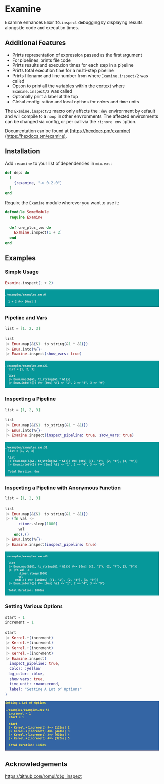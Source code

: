 # Examine

Examine enhances Elixir `IO.inspect` debugging by displaying results alongside code and execution times.

## Additional Features
* Prints representation of expression passed as the first argument
* For pipelines, prints file code
* Prints results and execution times for each step in a pipeline
* Prints total execution time for a multi-step pipeline
* Prints filename and line number from where `Examine.inspect/2` was called
* Option to print all the variables within the context where `Examine.inspect/2` was called
* Optionally print a label at the top
* Global configuration and local options for colors and time units

The `Examine.inspect/2` macro only affects the `:dev` environment by default and will compile to a `noop` in other environments. The affected environments can be changed via config, or per call via the `:ignore_env` option.

Documentation can be found at [https://hexdocs.pm/examine](https://hexdocs.pm/examine).

## Installation

Add `:examine` to your list of dependencies in `mix.exs`:

```elixir
def deps do
  [
    {:examine, "~> 0.2.0"}
  ]
end
```

Require the `Examine` module wherever you want to use it:

```elixir
defmodule SomeModule
  require Examine

  def one_plus_two do
    Examine.inspect(1 + 2)
  end
end
```

## Examples

### Simple Usage
```elixir
Examine.inspect(1 + 2)
```
![Example 1 Screenshot](examples/images/example_1.png)

### Pipeline and Vars
```elixir
list = [1, 2, 3]

list
|> Enum.map(&{&1, to_string(&1 * &1)})
|> Enum.into(%{})
|> Examine.inspect(show_vars: true)
```
![Example 3 Screenshot](examples/images/example_3.png)

### Inspecting a Pipeline
```elixir
list = [1, 2, 3]

list
|> Enum.map(&{&1, to_string(&1 * &1)})
|> Enum.into(%{})
|> Examine.inspect(inspect_pipeline: true, show_vars: true)
```
![Example 4 Screenshot](examples/images/example_4.png)

### Inspecting a Pipeline with Anonymous Function
```elixir
list = [1, 2, 3]

list
|> Enum.map(&{&1, to_string(&1 * &1)})
|> (fn val ->
      :timer.sleep(1000)
      val
    end).()
|> Enum.into(%{})
|> Examine.inspect(inspect_pipeline: true)
```
![Example 5 Screenshot](examples/images/example_5.png)

### Setting Various Options
```elixir
start = 1
increment = 1

start
|> Kernel.+(increment)
|> Kernel.+(increment)
|> Kernel.+(increment)
|> Kernel.+(increment)
|> Examine.inspect(
  inspect_pipeline: true,
  color: :yellow,
  bg_color: :blue,
  show_vars: true,
  time_unit: :nanosecond,
  label: "Setting A Lot of Options"
)
```
![Example 6 Screenshot](examples/images/example_6.png)

## Acknowledgements

https://github.com/romul/dbg_inspect
